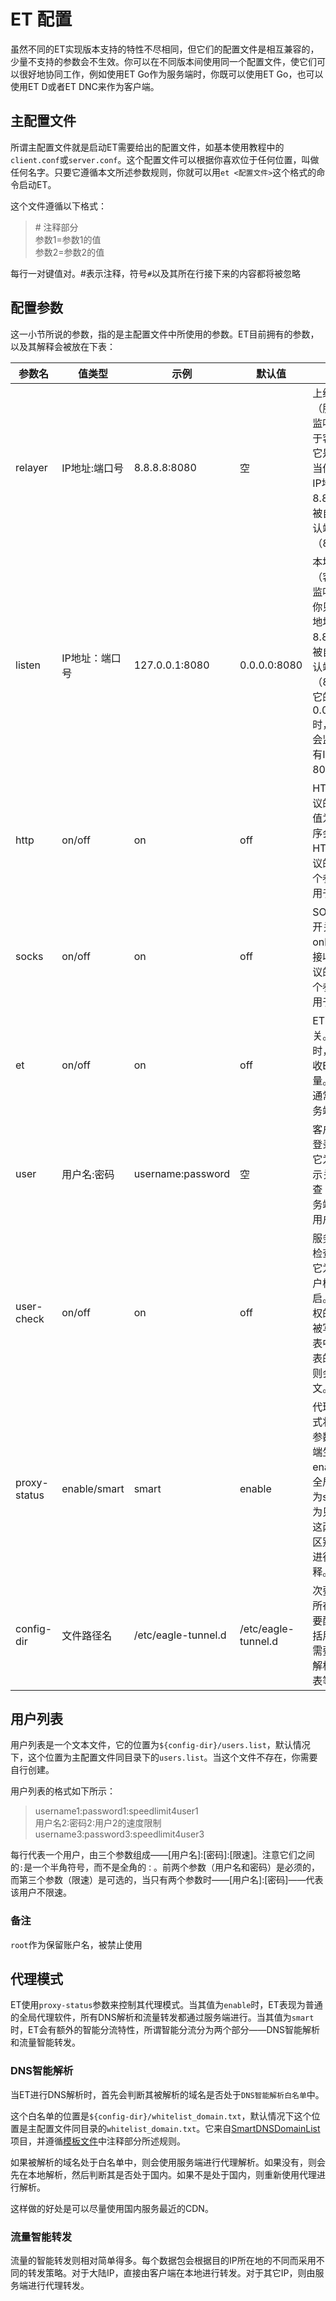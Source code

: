 # ET 配置

虽然不同的ET实现版本支持的特性不尽相同，但它们的配置文件是相互兼容的，少量不支持的参数会不生效。你可以在不同版本间使用同一个配置文件，使它们可以很好地协同工作，例如使用ET Go作为服务端时，你既可以使用ET Go，也可以使用ET D或者ET DNC来作为客户端。

## 主配置文件

所谓主配置文件就是启动ET需要给出的配置文件，如基本使用教程中的`client.conf`或`server.conf`。这个配置文件可以根据你喜欢位于任何位置，叫做任何名字。只要它遵循本文所述参数规则，你就可以用`et <配置文件>`这个格式的命令启动ET。

这个文件遵循以下格式：

> \# 注释部分  
> 参数1=参数1的值  
> 参数2=参数2的值

每行一对键值对。\#表示注释，符号`#`以及其所在行接下来的内容都将被忽略

## 配置参数

这一小节所说的参数，指的是主配置文件中所使用的参数。ET目前拥有的参数，以及其解释会被放在下表：

参数名|值类型|示例|默认值|解释
---|---|---|---|---
relayer|IP地址:端口号|8.8.8.8:8080|空|上级relayer（服务端）的监听地址。对于客户端来讲它是必填项。当你只填写了IP地址（如8.8.8.8）它会被自动添上默认端口号（8080）
listen|IP地址：端口号|127.0.0.1:8080|0.0.0.0:8080|本地relayer（客户端）的监听地址。当你只填写了IP地址（如8.8.8.8）它会被自动添上默认端口号（8080）。当它的值为0.0.0.0::8080时，代表程序会监听本地所有IP地址的8080端口
http|on/off|on|off|HTTP代理协议的开关。当值为on时，程序会接收HTTP代理协议的流量。这个参数通常被用于客户端中
socks|on/off|on|off|SOCKS协议的开关。当值为on时，程序会接收SOCKS协议的流量。这个参数通常被用于客户端中
et|on/off|on|off|ET协议的开关。当值为on时，程序会接收ET协议的流量。这个参数通常被用于服务端中
user|用户名:密码|username:password|空|客户端使用的登录账户。当它为空时，表示关闭用户检查（这需要服务端同时关闭用户检查）。
user-check|on/off|on|off|服务端的用户检查开关，当它为on时，用户检查功能开启。所有被授权的用户应该被写在用户列表中。用户列表的位置和规则会被列于下文。
proxy-status|enable/smart|smart|enable|代理服务的模式状态，这个参数只对客户端生效。当为enable时，为全局代理，当为smart时，为只能代理。这两种模式的区别会在下文进行详细解释。
config-dir|文件路径名|/etc/eagle-tunnel.d|/etc/eagle-tunnel.d|次要配置文件所在目录。次要配置文件包括用户列表、需要智能DNS解析的域名列表等

## 用户列表

用户列表是一个文本文件，它的位置为`${config-dir}/users.list`，默认情况下，这个位置为主配置文件同目录下的`users.list`。当这个文件不存在，你需要自行创建。

用户列表的格式如下所示：

> username1:password1:speedlimit4user1  
> 用户名2:密码2:用户2的速度限制  
> username3:password3:speedlimit4user3

每行代表一个用户，由三个参数组成——[用户名]:[密码]:[限速]。注意它们之间的`:`是一个半角符号，而不是全角的`：`。前两个参数（用户名和密码）是必须的，而第三个参数（限速）是可选的，当只有两个参数时——[用户名]:[密码]——代表该用户不限速。

### 备注

`root`作为保留账户名，被禁止使用

## 代理模式

ET使用`proxy-status`参数来控制其代理模式。当其值为`enable`时，ET表现为普通的全局代理软件，所有DNS解析和流量转发都通过服务端进行。当其值为`smart`时，ET会有额外的智能分流特性，所谓智能分流分为两个部分——DNS智能解析和流量智能转发。

### DNS智能解析

当ET进行DNS解析时，首先会判断其被解析的域名是否处于`DNS智能解析白名单`中。

这个白名单的位置是`${config-dir}/whitelist_domain.txt`，默认情况下这个位置是主配置文件同目录的`whitelist_domain.txt`。它来自[SmartDNSDomainList](https://github.com/eaglexiang/SmartDNSDomainList)项目，并遵循[模板文件](https://github.com/eaglexiang/SmartDNSDomainList/raw/master/list.txt)中注释部分所述规则。

如果被解析的域名处于白名单中，则会使用服务端进行代理解析。如果没有，则会先在本地解析，然后判断其是否处于国内。如果不是处于国内，则重新使用代理进行解析。

这样做的好处是可以尽量使用国内服务最近的CDN。

### 流量智能转发

流量的智能转发则相对简单得多。每个数据包会根据目的IP所在地的不同而采用不同的转发策略。对于大陆IP，直接由客户端在本地进行转发。对于其它IP，则由服务端进行代理转发。